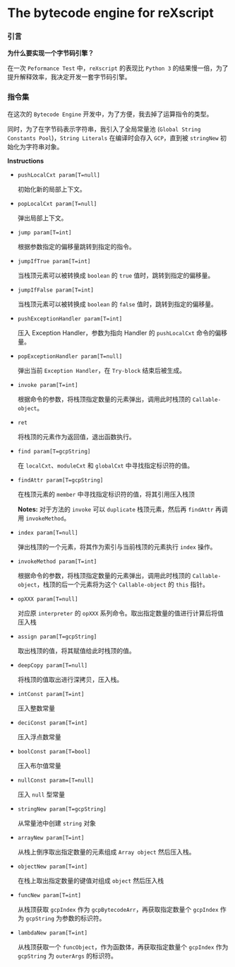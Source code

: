 # The bytecode engine for reXscript

### 引言

**为什么要实现一个字节码引擎？**

在一次 `Peformance Test` 中，`reXscript` 的表现比 `Python 3` 的结果慢一倍，为了提升解释效率，我决定开发一套字节码引擎。

### 指令集

在这次的 `Bytecode Engine` 开发中，为了方便，我去掉了运算指令的类型。

同时，为了在字节码表示字符串，我引入了全局常量池 (`Global String Constants Pool`)，`String Literals` 在编译时会存入 `GCP`，直到被 `stringNew` 初始化为字符串对象。

**Instructions**

- `pushLocalCxt param[T=null]`

  初始化新的局部上下文。

- `popLocalCxt param[T=null]`

  弹出局部上下文。

- `jump param[T=int]`

  根据参数指定的偏移量跳转到指定的指令。

- `jumpIfTrue param[T=int]`

  当栈顶元素可以被转换成 `boolean` 的 `true` 值时，跳转到指定的偏移量。

- `jumpIfFalse param[T=int]`

  当栈顶元素可以被转换成 `boolean` 的 `false` 值时，跳转到指定的偏移量。

- `pushExceptionHandler param[T=int]`

  压入 Exception Handler，参数为指向 Handler 的 `pushLocalCxt` 命令的偏移量。

- `popExceptionHandler param[T=null]`

  弹出当前 `Exception Handler`，在 `Try-block` 结束后被生成。

- `invoke param[T=int]`

  根据命令的参数，将栈顶指定数量的元素弹出，调用此时栈顶的 `Callable-object`。

- `ret`

  将栈顶的元素作为返回值，退出函数执行。

- `find param[T=gcpString]`

  在 `localCxt`、`moduleCxt` 和 `globalCxt` 中寻找指定标识符的值。

- `findAttr param[T=gcpString]`

  在栈顶元素的 `member` 中寻找指定标识符的值，将其引用压入栈顶

  **Notes:** 对于方法的 `invoke` 可以 `duplicate` 栈顶元素，然后再 `findAttr` 再调用 `invokeMethod`。

- `index param[T=null]`

  弹出栈顶的一个元素，将其作为索引与当前栈顶的元素执行 `index` 操作。

- `invokeMethod param[T=int]`

  根据命令的参数，将栈顶指定数量的元素弹出，调用此时栈顶的 `Callable-object`，栈顶的后一个元素将为这个 `Callable-object` 的 `this` 指针。

- `opXXX param[T=null]`

  对应原 `interpreter` 的 `opXXX` 系列命令。取出指定数量的值进行计算后将值压入栈

- `assign param[T=gcpString]`

  取出栈顶的值，将其赋值给此时栈顶的值。

- `deepCopy param[T=null]`

  将栈顶的值取出进行深拷贝，压入栈。
  
- `intConst param[T=int]`

  压入整数常量
  
- `deciConst param[T=int]`

  压入浮点数常量
  
- `boolConst param[T=bool]`

  压入布尔值常量
  
- `nullConst param=[T=null]`

  压入 `null` 型常量
  
- `stringNew param[T=gcpString]`

  从常量池中创建 `string` 对象
  
- `arrayNew param[T=int]`

  从栈上倒序取出指定数量的元素组成 `Array object` 然后压入栈。

- `objectNew param[T=int]`

  在栈上取出指定数量的键值对组成 `object` 然后压入栈

- `funcNew param[T=int]`

  从栈顶获取 `gcpIndex` 作为 `gcpBytecodeArr`，再获取指定数量个 `gcpIndex` 作为 `gcpString` 为参数的标识符。

- `lambdaNew param[T=int]`

  从栈顶获取一个 `funcObject`，作为函数体，再获取指定数量个 `gcpIndex` 作为 `gcpString` 为 `outerArgs` 的标识符。

